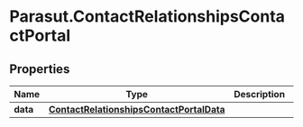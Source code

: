 # Parasut.ContactRelationshipsContactPortal

## Properties
Name | Type | Description | Notes
------------ | ------------- | ------------- | -------------
**data** | [**ContactRelationshipsContactPortalData**](ContactRelationshipsContactPortalData.md) |  | [optional] 


